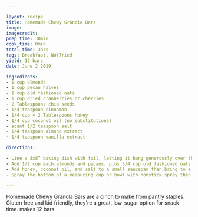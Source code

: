 ```yaml
---

layout: recipe
title: Homemade Chewy Granola Bars
image:
imagecredit:
prep_time: 30min
cook_time: 0min
total_time: 3hrs
tags: Breakfast, NotTried
yield: 12 bars
date: June 2 2019

ingredients:
- 1 cup almonds
- 1 cup pecan halves
- 1 cup old fashioned oats
- 1 cup dried cranberries or cherries
- 2 Tablespoons chia seeds
- 1/4 teaspoon cinnamon
- 1/4 cup + 2 Tablespoons honey
- 1/4 cup coconut oil (no substitutions)
- scant 1/2 teaspoon salt
- 1/4 teaspoon almond extract
- 1/4 teaspoon vanilla extract

directions:

- Line a 8x8” baking dish with foil, letting it hang generously over the sides, then spray with nonstick spray and set aside.
- Add 1/2 cup each almonds and pecans, plus 3/4 cup old fashioned oats into the bowl of a food processor then process until finely chopped. Pour mixture into a large bowl then add remaining 1/4 cup oats, dried cranberries, chia seeds, and cinnamon. Chop remaining 1/2 cup pecans and 1/2 cup almonds then add to the bowl and stir everything together. Set aside.
- Add honey, coconut oil, and salt to a small saucepan then bring to a bubble over medium heat, stirring once or twice. Turn heat down slightly, simmer for 1 minute, then remove saucepan from heat and stir in extracts. Pour over the dry ingredients then stir well to combine, and then pour mixture into prepared baking dish.
- Spray the bottom of a measuring cup or bowl with nonstick spray then press firmly into an even layer.  The harder you press, the better the bars will stick together! Refrigerate until set, a couple hours, then pull out of the baking dish using overhanging foil and slice into bars using a sharp knife. Store bars in the refrigerator for up to a week or freeze for up to 3 months.

---
```


Homemade Chewy Granola Bars are a cinch to make from pantry staples. Gluten free and kid friendly, they're a great, low-sugar option for snack time.
makes 12 bars
